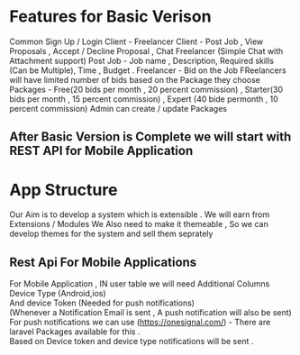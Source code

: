 # Features for Basic Verison #
Common Sign Up / Login
Client - Freelancer 
Client - Post Job , View Proposals , Accept / Decline Proposal , Chat Freelancer (Simple Chat with Attachment support)
Post Job - Job name  , Description, Required skills (Can be Multiple), Time , Budget . 
Freelancer - Bid on the Job 
FReelancers will have limited number of bids based on the Package they choose 
Packages - Free(20 bids per month , 20 percent commission) , Starter(30 bids per month , 15 percent commission) , Expert (40 bide permonth , 10 percent commission)
Admin can create / update Packages 

## After Basic Version is Complete we will start with REST API for Mobile Application

# App Structure #
  Our Aim is to develop a system which is extensible .
  We will earn from Extensions / Modules
  We Also need to make it themeable , So we can develop themes for the system and sell them seprately 

## Rest Api For Mobile Applications 
  For Mobile Application , IN user table we will need Additional Columns 
  Device Type (Android,ios) <br>
  And device Token (Needed for push notifications) <br>
  (Whenever a Notification Email is sent , A push notification will also be sent)<br>
  For push notifications we can use (https://onesignal.com/) - There are laravel Packages available for this .<br>
  Based on Device token and device type notifications will be sent .<br>
